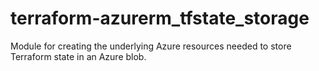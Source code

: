 # terraform-azurerm_tfstate_storage
Module for creating the underlying Azure resources needed to store Terraform state in an Azure blob.
